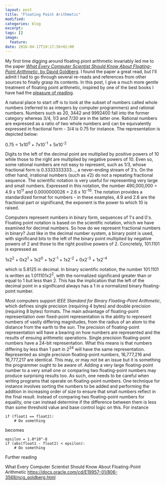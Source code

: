 ```yaml
---
layout: post
title: "Floating Point Arithmetic"
modified:
categories: blog
excerpt:
tags: []
image:
  feature:
date: 2016-04-17T19:17:56+02:00
---
```


My first time digging around floating piont arithmetic invariably led me to the paper [_What Every Computer Scientist Should Know About Floating-Point Arithmetic_, by David Goldberg][1]. I found the paper a great read, but I'll admit I had to go through several re-reads and references from other sources to finally grasp its contents. In this post, I give a much more gentle treatment of floating point arithmetic, inspired by one of the best books I have had the [pleasure of reading].

A natural place to start off is to look at the subset of numbers called whole numbers (referred to as integers by computer programmers) and rational numbers. Numbers such as 20, 3442 and 9992400 fall into the former category whereas 3/4, 1/3 and 7/30 are in the latter one. Rational numbers are expressed as a ratio of two whole numbers and can be equivalently expressed in fractional form - 3/4 is 0.75 for instance. The representation is depicted below:

0.75 = 1x10<sup>0</sup> + 7x10<sup>-1</sup> + 5x10<sup>-2</sup>

Digits to the left of the decimal point are multiplied by positive powers of 10 while those to the right are multiplied by negative powers of 10.
Even so, some rational numbers are not easy to represent, such as 1/3, whose fractional form is 0.3333333333..., a never-ending stream of 3's. On the other hand, irrational numbers (such as √2) do not a repeating fractional sequence.
The scientific notation is very useful for representing very large and small numbers. Expressed in this notation, the number 490,000,000 = 4.9 x 10<sup>11</sup> and 0.0000000026 = 2.6 x 10<sup>-10</sup>. The notation provides a standardized format for numbers - in these examples, 4.9 and 2.6 are the fractional part or significand, the exponent is the power to which 10 is raised.

Computers represent numbers in binary form, sequences of 1's and 0's. Floating point notation is based on the scientific notation, which we have examined for decimal numbers. So how do we represent fractional numbers in binary? Just like in the decimal number system, a binary point is used, with significand bits to the left of the binary point multiplied by negative powers of 2 and those to the right positive powers of 2. Concretely, 101.1101 is expressed as

1x2<sup>2</sup> +
0x2<sup>1</sup> +
1x2<sup>0</sup> +
1x2<sup>-1</sup> +
1x2<sup>-2</sup> +
0x2<sup>-3</sup> +
1x2<sup>-4</sup>

which is 5.8125 in decimal. In binary scientific notation, the number 101.1101 is written as 1.011101x2<sup>2</sup>, with the normalized significand greater than or equal to 1 but less than 2. This has the implication that the left of the decimal point in a significand always has a 1 in a normalized binary floating-point number.

Most computers support _IEEE Standard for Binary Floating-Point Arithmetic_, which defines single precision (requiring 4 bytes) and double precision (requiring 8 bytes) formats. The main advantage of floating-point representation over fixed-point representation is the ability to represent numbers of vastly differing magnitudes, from the radius of an atom to the distance from the earth to the sun. The precision of floating-point representation will have a bearing on how numbers are represented and the results of ensuing arithmetic operations. Single precision floating-point numbers have a 24-bit representation. What this means is that numbers differing by less than 1 part in 2<sup>24</sup> will have the same representation. Represented as single precision floating-point numbers, 16,777,216 and 16,777,217 are identical. This may, or may not be an issue but it is something the programmer ought to be aware of. Adding a very large floating-point number to a very small one or comparing two floating-point numbers may produce surprising results too. As such, one needs to be careful when writing programs that operate on floating-point numbers. One technique for instance involves sorting the numbers to be added and performing the addition in increasing order of size to ensure that small numbers reflect in the final result. Instead of comparing two floating-point numbers for equality, one can instead determine if the difference between them is less than some threshold value and base control logic on this. For instance

```
if (float1 == float2):
    # Do something
```

becomes

```
epsilon = 1.0*10^-8
if (abs(float1 - float2) < epsilon):
    # Do something
```


Further reading

What Every Computer Scientist Should Know About Floating-Point Arithmetic <https://docs.oracle.com/cd/E19957-01/806-3568/ncg_goldberg.html>


[1]: https://docs.oracle.com/cd/E19957-01/806-3568/ncg_goldberg.html
[pleasure of reading]: http://www.amazon.com/dp/0735611319/?tag=rorg-20
